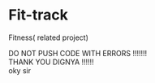 # Fit-track
Fitness( related project)
<div>
DO NOT PUSH CODE WITH ERRORS !!!!!!!
</div>
<div>
THANK YOU DIGNYA  !!!!!!
</div>

<div>
  oky sir
</div>
